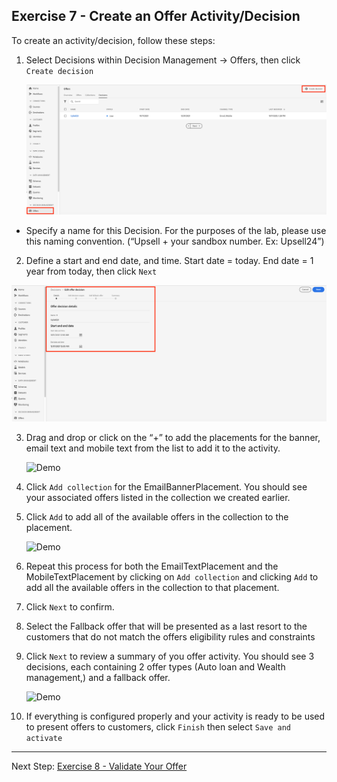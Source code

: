 ## Exercise 7 - Create an Offer Activity/Decision

To create an activity/decision, follow these steps:

1.	Select Decisions within Decision Management -> Offers, then click `Create decision`

    ![Demo](images/createDecision.png)
    
  - Specify a name for this Decision. For the purposes of the lab, please use this naming convention. (“Upsell + your sandbox number. Ex: Upsell24”)

2.	 Define a start and end date, and time. Start date = today. End date = 1 year from today, then click `Next`

![Demo](images/createDecision2.png)
    
3.	Drag and drop or click on the “+” to add the placements for the banner, email text and mobile text from the list to add it to the activity. 

    ![Demo](images/createActivity3.png) 
    
4.	Click `Add collection` for the EmailBannerPlacement. You should see your associated offers listed in the collection we created earlier.
5.	Click `Add` to add all of the available offers in the collection to the placement.

    ![Demo](images/createActivity5.png) 

6.	Repeat this process for both the EmailTextPlacement and the MobileTextPlacement by clicking on `Add collection` and clicking `Add` to add all the available offers in the collection to that placement.
7.	Click `Next` to confirm.
8.	Select the Fallback offer that will be presented as a last resort to the customers that do not match the offers eligibility rules and constraints
9.	Click `Next` to review a summary of you offer activity. You should see 3 decisions, each containing 2 offer types (Auto loan and Wealth management,) and a fallback offer.
 
    ![Demo](images/createActivitySummary.png) 
    
10.	If everything is configured properly and your activity is ready to be used to present offers to customers, click `Finish` then select `Save and activate`


 ---

Next Step: [Exercise 8 - Validate Your Offer ](Exercise8-ValidateOffer.md)
